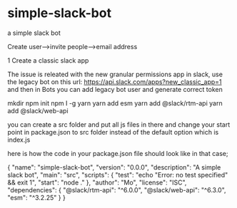 # simple-slack-bot
a simple slack bot

Create user-->invite people-->email address



1 Create a classic slack app

The issue is releated with the new granular permissions app in slack, use the legacy bot on this url:  https://api.slack.com/apps?new_classic_app=1 and then in Bots you can add legacy bot user and generate correct token





mkdir
npm init
npm I -g yarn
yarn add esm
yarn add @slack/rtm-api
yarn add @slack/web-api

you can create a src folder and put all js files in there and change your start point in package.json to src folder instead of the default option which is index.js

here is how the code in your package.json file should look like in that case;



{
  "name": "simple-slack-bot",
  "version": "0.0.0",
  "description": "A simple slack bot",
  "main": "src",
  "scripts": {
    "test": "echo \"Error: no test specified\" && exit 1",
    "start": "node ."
  },
  "author": "Mo",
  "license": "ISC",
  "dependencies": {
    "@slack/rtm-api": "^6.0.0",
    "@slack/web-api": "^6.3.0",
    "esm": "^3.2.25"
  }
}

